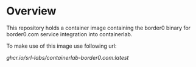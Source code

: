 # Overview
This repository holds a container image containing the border0 binary for border0.com service integration into containerlab.

To make use of this image use following url:

_ghcr.io/srl-labs/containerlab-border0.com:latest_
